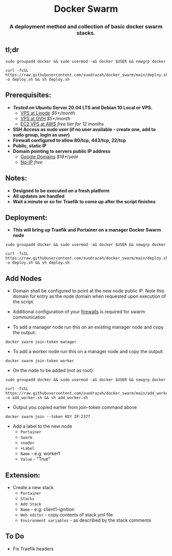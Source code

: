 # <p align="center">Docker Swarm</p>
### <p align="center">A deployment method and collection of basic docker swarm stacks.</p>

## tl;dr
```
sudo groupadd docker && sudo usermod -aG docker $USER && newgrp docker
```
```
curl -fsSL https://raw.githubusercontent.com/suodrazah/docker_swarm/main/deploy.sh -o deploy.sh && sh deploy.sh
```

## Prerequisites:
* **_Tested on_ Ubuntu Server 20.04 LTS and Debian 10 Local or VPS.**
  * [VPS at Linode](https://www.linode.com/products/shared/) _$5+/month_
  * [VPS at OVH](https://ca.ovh.com/au/order/vps/) _$5+/month_
  * [EC2 VPS at AWS](https://aws.amazon.com/free/) _free tier for 12 months_
* **SSH Access as sudo user (if no user available - create one, add to sudo group, login as user)**
* **Firewall configured to allow 80/tcp, 443/tcp, 22/tcp**
* **Public, static IP**
* **Domain pointing to servers public IP address**
  * [Google Domains](https://domains.google.com/) _$18+/year_
  * [No-IP](https://domains.google.com/) _free_

## Notes:
* **Designed to be executed on a fresh platform**
* **All updates are handled**
* **Wait a minute or so for Traefik to come up after the script finishes**

## Deployment:
* **This will bring up Traefik and Portainer on a manager Docker Swarm node**
```
sudo groupadd docker && sudo usermod -aG docker $USER && newgrp docker
```
```
curl -fsSL https://raw.githubusercontent.com/suodrazah/docker_swarm/main/deploy.sh -o deploy.sh && sh deploy.sh
```

## Add Nodes
* Domain shall be configured to point at the new node public IP. Note this domain for entry as the node domain when requested upon execution of the script.
* Additional configuration of your [firewalls](https://docs.docker.com/engine/swarm/swarm-tutorial/#open-protocols-and-ports-between-the-hosts) is required for swarm communication

* To add a manager node run this on an existing manager node and copy the output:
```
docker swarm join-token manager
```
* To add a worker node run this on a manager node and copy the output:
```
docker swarm join-token worker
```
* On the node to be added (not as root):
```
sudo groupadd docker && sudo usermod -aG docker $USER && newgrp docker
```
```
curl -fsSL https://raw.githubusercontent.com/suodrazah/docker_swarm/main/add_worker.sh -o add_worker.sh && sh add_worker.sh
```
* Output you copied earlier from join-token command above
```
docker swarm join --token KEY IP:2377
```

* Add a label to the new node
   * `Portainer`
   * `Swarm`
   * `<node>`
   * `+Label`
   * `Name` - <Node Name> e.g. worker1
   * `Value` - "True"

## Extension:
* Create a new stack
   * `Portainer`
   * `Stacks`
   * `Add Stack`
   * `Name` - e.g. client1-ignition
   * `Web editor` - copy contents of stack.yml file
   * `Environment variables` - as described by the stack comments

 ## To Do
 
 * Fix Traefik headers
